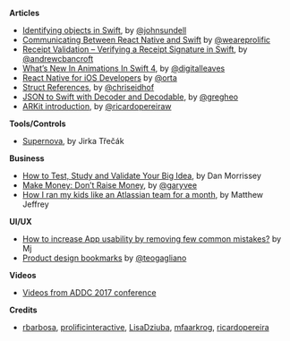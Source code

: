 
**Articles**

* [Identifying objects in Swift](https://www.swiftbysundell.com/posts/identifying-objects-in-swift), by [@johnsundell](https://twitter.com/johnsundell)
* [Communicating Between React Native and Swift](https://www.prolificinteractive.com/2017/07/14/communicating-react-native-swift/) by [@weareprolific](https://twitter.com/weareprolific)
* [Receipt Validation – Verifying a Receipt Signature in Swift](https://www.andrewcbancroft.com/2017/07/16/receipt-validation-verifying-a-receipt-signature-in-swift/), by [@andrewcbancroft](https://twitter.com/andrewcbancroft)
* [What’s New In Animations In Swift 4](https://digitalleaves.com/blog/2017/07/whats-new-animations-swift-4/), by [@digitalleaves](https://twitter.com/digitalleaves)
* [React Native for iOS Developers](http://artsy.github.io/blog/2017/07/06/React-Native-for-iOS-devs/) by [@orta](https://twitter.com/orta)
* [Struct References](http://chris.eidhof.nl/post/references/), by [@chriseidhof](https://twitter.com/chriseidhof)
* [JSON to Swift with Decoder and Decodable](https://swiftunboxed.com/stdlib/json-decoder-decodable/), by [@gregheo](https://twitter.com/gregheo)
* [ARKit introduction](https://www.whitesmith.co/blog/arkit-introduction/), by [@ricardopereiraw](https://twitter.com/ricardopereiraw)


**Tools/Controls**

* [Supernova](https://supernova.studio/), by Jirka Třečák

**Business**

* [How to Test, Study and Validate Your Big Idea](https://medium.com/swlh/how-to-test-study-and-validate-your-big-idea-27f472045b2a), by Dan Morrissey
* [Make Money: Don’t Raise Money](https://medium.com/@garyvee/make-money-dont-raise-money-24a92dde76c5), by [@garyvee](https://twitter.com/garyvee)
* [How I ran my kids like an Atlassian team for a month](https://medium.com/smells-like-team-spirit/how-i-ran-my-kids-like-an-atlassian-team-for-a-month-6179977d8785), by Matthew Jeffrey

**UI/UX**

* [How to increase App usability by removing few common mistakes?](https://blog.prototypr.io/how-to-increase-app-usability-by-removing-few-common-mistakes-b652560f7aa6) by Mj
* [Product design bookmarks](https://github.com/teoga/product-design-bookmarks) by [@teogagliano](https://twitter.com/teogagliano)

**Videos**

* [Videos from ADDC 2017 conference](https://www.youtube.com/channel/UCuhXJAOFp9cgbsn71rL30-w/videos)

**Credits**

* [rbarbosa](https://github.com/rbarbosa), [prolificinteractive](https://github.com/prolificinteractive), [LisaDziuba](https://github.com/lisadziuba), [mfaarkrog](https://github.com/mfaarkrog), [ricardopereira](https://github.com/ricardopereira)
